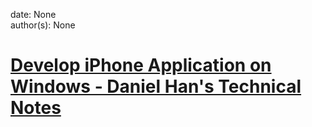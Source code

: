 
date: None  
author(s): None  

# [Develop iPhone Application on Windows - Daniel Han's Technical Notes](https://sites.google.com/site/xiangyangsite/home/technical-tips/software-development/develop-iphone-application-on-windows)




